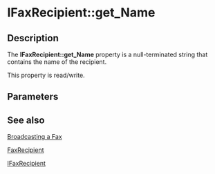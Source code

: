 # IFaxRecipient::get_Name

## Description

The **IFaxRecipient::get_Name** property is a null-terminated string that contains the name of the recipient.

This property is read/write.

## Parameters

## See also

[Broadcasting a Fax](https://learn.microsoft.com/previous-versions/windows/desktop/fax/-mfax-broadcasting-a-fax)

[FaxRecipient](https://learn.microsoft.com/previous-versions/windows/desktop/fax/-mfax-faxrecipient)

[IFaxRecipient](https://learn.microsoft.com/previous-versions/windows/desktop/api/faxcomex/nn-faxcomex-ifaxrecipient)